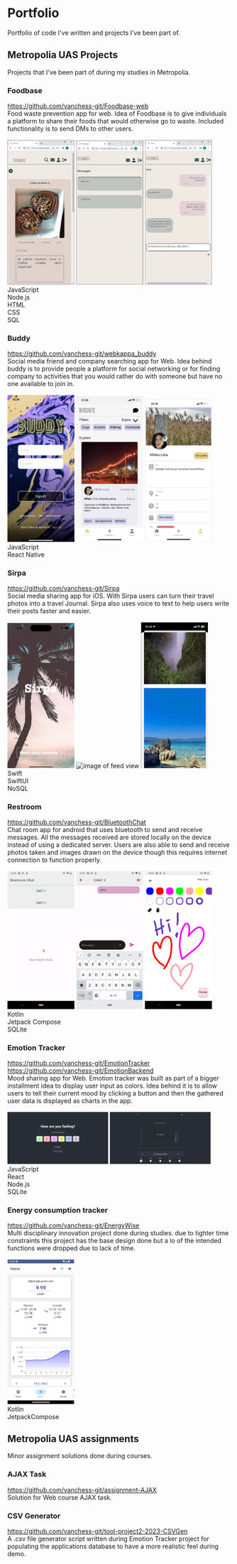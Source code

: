 # Portfolio
Portfolio of code I've written and projects I've been part of.
<br>

## Metropolia UAS Projects
Projects that I've been part of during my studies in Metropolia. <br>

### Foodbase
https://github.com/vanchess-git/Foodbase-web <br>
Food waste prevention app for web. Idea of Foodbase is to give individuals
a platform to share their foods that would otherwise go to waste. 
Included functionality is to send DMs to other users. <br>
<br>
<img src="images/foodbase_001.JPG" width=30% alt="image of foodbase main view">
<img src="images/foodbase_002.JPG" width=30% alt="image of messages view">
<img src="images/foodbase_003.JPG" width=30% alt="image of chat screen"> <br>
JavaScript <br>
Node.js <br>
HTML <br>
CSS <br>
SQL <br>

### Buddy
https://github.com/vanchess-git/webkappa_buddy <br>
Social media friend and company searching app for Web. Idea behind
buddy is to provide people a platform for social networking or for finding
company to activities that you would rather do with someone but have
no one available to join in.<br>
<br>
<img src="images/buddy_001.png" width=30% alt="image of login screen">
<img src="images/buddy_002.png" width=30% alt="image of feed view">
<img src="images/buddy_003.png" width=30% alt="image of profile view"> <br>
JavaScript <br>
React Native <br>

### Sirpa
https://github.com/vanchess-git/Sirpa <br>
Social media sharing app for iOS. With Sirpa users can turn their travel photos
into a travel Journal. Sirpa also uses voice to text to help users write
their posts faster and easier.<br>
<br>
<img src="images/sirpa_001.png" width=30% alt="image of login screen">
<img src="images/sirpa_002.png" width=30% alt="image of feed view">
<img src="images/sirpa_003.png" width=30% alt="image of profile view"> <br>
Swift <br>
SwiftUI <br>
NoSQL <br>

### Restroom
https://github.com/vanchess-git/BluetoothChat <br>
Chat room app for android that uses bluetooth to send and receive messages.
All the messages received are stored locally on the device instead of using a dedicated server.
Users are also able to send and receive photos taken and images drawn on the device though this requires
internet connection to function properly.<br>
<br>
<img src="images/restroom_001.png" width=30% alt="image of chat selection view">
<img src="images/restroom_002.png" width=30% alt="image of chat view">
<img src="images/restroom_003.png" width=30% alt="image of chat drawing pad"> <br>
Kotlin <br>
Jetpack Compose <br>
SQLite <br>

### Emotion Tracker
https://github.com/vanchess-git/EmotionTracker <br>
https://github.com/vanchess-git/EmotionBackend <br>
Mood sharing app for Web. Emotion tracker was built as part of a bigger
installment idea to display user input as colors. Idea behind it is 
to allow users to tell their current mood by clicking a button and then
the gathered user data is displayed as charts in the app.<br>
<br>
<img src="images/emotion_001.JPG" width=45% alt="image of feeling selector">
<img src="images/emotion_002.JPG" width=45% alt="image of chart view"> <br>
JavaScript <br>
React <br>
Node.js <br>
SQLite <br>

### Energy consumption tracker
https://github.com/vanchess-git/EnergyWise <br>
Multi disciplinary innovation project done during studies. due to tighter time constraints
this project has the base design done but a lo of the intended functions
were dropped due to lack of time.<br>
<br>
<img src="images/energy_001.JPG" width=30% alt="image of app main view"> <br>
Kotlin <br>
JetpackCompose <br>

## Metropolia UAS assignments
Minor assignment solutions done during courses.

### AJAX Task
https://github.com/vanchess-git/assignment-AJAX <br>
Solution for Web course AJAX task. <br>

### CSV Generator
https://github.com/vanchess-git/tool-project2-2023-CSVGen <br>
A .csv file generator script written during Emotion Tracker project
for populating the applications database to have a more realistic feel
during demo. <br>
